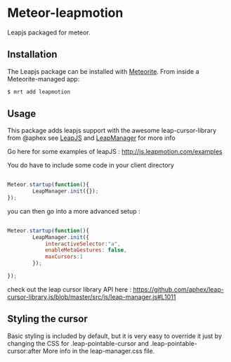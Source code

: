 
# Meteor-leapmotion

Leapjs packaged for meteor.

## Installation

The Leapjs package can be installed with [Meteorite](https://github.com/oortcloud/meteorite/). From inside a Meteorite-managed app:

``` sh
$ mrt add leapmotion
```

## Usage

This package adds leapjs support with the awesome leap-cursor-library from @aphex see [LeapJS](https://github.com/leapmotion/leapjs) and [LeapManager](https://github.com/aphex/leap-cursor-library.js) for more info 

Go here for some examples of leapJS : http://js.leapmotion.com/examples 


You do have to include some code in your client directory

```javascript
 
Meteor.startup(function(){
        LeapManager.init({});
});

```

you can then go into a more advanced setup :


```javascript
 
Meteor.startup(function(){
        LeapManager.init({
            interactiveSelector:"a",
            enableMetaGestures: false,
            maxCursors:1
        });

});

```

 check out the leap cursor library API here : https://github.com/aphex/leap-cursor-library.js/blob/master/src/js/leap-manager.js#L1011


## Styling the cursor

 Basic styling is included by default, but it is very easy to override it just by changing the CSS for .leap-pointable-cursor and .leap-pointable-cursor:after 
 More info in the leap-manager.css file.



